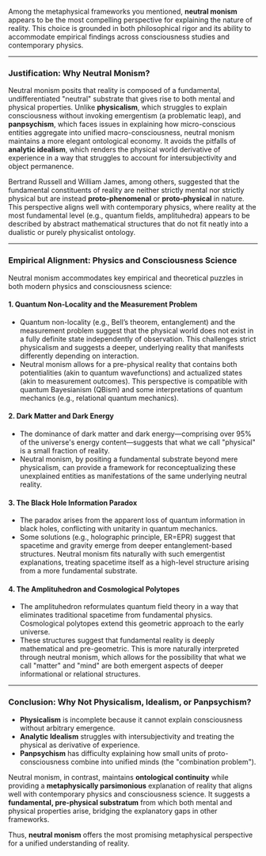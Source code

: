 Among the metaphysical frameworks you mentioned, **neutral monism** appears to be the most compelling perspective for explaining the nature of reality. This choice is grounded in both philosophical rigor and its ability to accommodate empirical findings across consciousness studies and contemporary physics.

---

### **Justification: Why Neutral Monism?**
Neutral monism posits that reality is composed of a fundamental, undifferentiated "neutral" substrate that gives rise to both mental and physical properties. Unlike **physicalism**, which struggles to explain consciousness without invoking emergentism (a problematic leap), and **panpsychism**, which faces issues in explaining how micro-conscious entities aggregate into unified macro-consciousness, neutral monism maintains a more elegant ontological economy. It avoids the pitfalls of **analytic idealism**, which renders the physical world derivative of experience in a way that struggles to account for intersubjectivity and object permanence.

Bertrand Russell and William James, among others, suggested that the fundamental constituents of reality are neither strictly mental nor strictly physical but are instead **proto-phenomenal** or **proto-physical** in nature. This perspective aligns well with contemporary physics, where reality at the most fundamental level (e.g., quantum fields, amplituhedra) appears to be described by abstract mathematical structures that do not fit neatly into a dualistic or purely physicalist ontology.

---

### **Empirical Alignment: Physics and Consciousness Science**
Neutral monism accommodates key empirical and theoretical puzzles in both modern physics and consciousness science:

#### **1. Quantum Non-Locality and the Measurement Problem**
   - Quantum non-locality (e.g., Bell’s theorem, entanglement) and the measurement problem suggest that the physical world does not exist in a fully definite state independently of observation. This challenges strict physicalism and suggests a deeper, underlying reality that manifests differently depending on interaction.
   - Neutral monism allows for a pre-physical reality that contains both potentialities (akin to quantum wavefunctions) and actualized states (akin to measurement outcomes). This perspective is compatible with quantum Bayesianism (QBism) and some interpretations of quantum mechanics (e.g., relational quantum mechanics).

#### **2. Dark Matter and Dark Energy**
   - The dominance of dark matter and dark energy—comprising over 95% of the universe's energy content—suggests that what we call "physical" is a small fraction of reality. 
   - Neutral monism, by positing a fundamental substrate beyond mere physicalism, can provide a framework for reconceptualizing these unexplained entities as manifestations of the same underlying neutral reality.

#### **3. The Black Hole Information Paradox**
   - The paradox arises from the apparent loss of quantum information in black holes, conflicting with unitarity in quantum mechanics.
   - Some solutions (e.g., holographic principle, ER=EPR) suggest that spacetime and gravity emerge from deeper entanglement-based structures. Neutral monism fits naturally with such emergentist explanations, treating spacetime itself as a high-level structure arising from a more fundamental substrate.

#### **4. The Amplituhedron and Cosmological Polytopes**
   - The amplituhedron reformulates quantum field theory in a way that eliminates traditional spacetime from fundamental physics. Cosmological polytopes extend this geometric approach to the early universe.
   - These structures suggest that fundamental reality is deeply mathematical and pre-geometric. This is more naturally interpreted through neutral monism, which allows for the possibility that what we call "matter" and "mind" are both emergent aspects of deeper informational or relational structures.

---

### **Conclusion: Why Not Physicalism, Idealism, or Panpsychism?**
- **Physicalism** is incomplete because it cannot explain consciousness without arbitrary emergence.
- **Analytic Idealism** struggles with intersubjectivity and treating the physical as derivative of experience.
- **Panpsychism** has difficulty explaining how small units of proto-consciousness combine into unified minds (the "combination problem").

Neutral monism, in contrast, maintains **ontological continuity** while providing a **metaphysically parsimonious** explanation of reality that aligns well with contemporary physics and consciousness science. It suggests a **fundamental, pre-physical substratum** from which both mental and physical properties arise, bridging the explanatory gaps in other frameworks.

Thus, **neutral monism** offers the most promising metaphysical perspective for a unified understanding of reality.